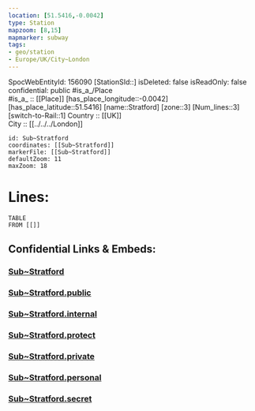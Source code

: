 ```yaml
---
location: [51.5416,-0.0042] 
type: Station 
mapzoom: [8,15] 
mapmarker: subway 
tags:
- geo/station
- Europe/UK/City~London
---
```

SpocWebEntityId: 156090
[StationSId::] 
isDeleted: false
isReadOnly: false
confidential: public
#is_a_/Place  
#is_a_ :: [[Place]] 
[has_place_longitude::-0.0042] 
[has_place_latitude::51.5416] 
[name::Stratford] 
[zone::3] 
[Num_lines::3] 
[switch-to-Rail::1] 
Country :: [[UK]]  
City :: [[../../../London]]  


```leaflet
id: Sub~Stratford
coordinates: [[Sub~Stratford]] 
markerFile: [[Sub~Stratford]] 
defaultZoom: 11 
maxZoom: 18
```


# Lines: 
```dataview
TABLE 
FROM [[]] 
```


## Confidential Links & Embeds: 

### [Sub~Stratford](/_Standards/Earth/Continent/Europe/Europe~North/UK/England/Regions~England/London,Greater/cities~GreaterLondon/Underground/Station/Sub~Stratford.md) 

### [Sub~Stratford.public](/_public/Earth/Continent/Europe/Europe~North/UK/England/Regions~England/London,Greater/cities~GreaterLondon/Underground/Station/Sub~Stratford.public.md) 

### [Sub~Stratford.internal](/_internal/Earth/Continent/Europe/Europe~North/UK/England/Regions~England/London,Greater/cities~GreaterLondon/Underground/Station/Sub~Stratford.internal.md) 

### [Sub~Stratford.protect](/_protect/Earth/Continent/Europe/Europe~North/UK/England/Regions~England/London,Greater/cities~GreaterLondon/Underground/Station/Sub~Stratford.protect.md) 

### [Sub~Stratford.private](/_private/Earth/Continent/Europe/Europe~North/UK/England/Regions~England/London,Greater/cities~GreaterLondon/Underground/Station/Sub~Stratford.private.md) 

### [Sub~Stratford.personal](/_personal/Earth/Continent/Europe/Europe~North/UK/England/Regions~England/London,Greater/cities~GreaterLondon/Underground/Station/Sub~Stratford.personal.md) 

### [Sub~Stratford.secret](/_secret/Earth/Continent/Europe/Europe~North/UK/England/Regions~England/London,Greater/cities~GreaterLondon/Underground/Station/Sub~Stratford.secret.md)

